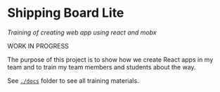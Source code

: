 # Shipping Board Lite 

*Training of creating web app using react and mobx*

WORK IN PROGRESS

The purpose of this project is to show how we create React apps in my team and to train my team members and students about the way.

See [`./docs`](./docs/) folder to see all training materials.
